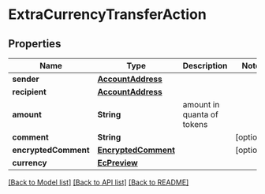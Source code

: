 # ExtraCurrencyTransferAction

## Properties
Name | Type | Description | Notes
------------ | ------------- | ------------- | -------------
**sender** | [**AccountAddress**](AccountAddress.md) |  | 
**recipient** | [**AccountAddress**](AccountAddress.md) |  | 
**amount** | **String** | amount in quanta of tokens | 
**comment** | **String** |  | [optional] 
**encryptedComment** | [**EncryptedComment**](EncryptedComment.md) |  | [optional] 
**currency** | [**EcPreview**](EcPreview.md) |  | 

[[Back to Model list]](../README.md#documentation-for-models) [[Back to API list]](../README.md#documentation-for-api-endpoints) [[Back to README]](../README.md)


